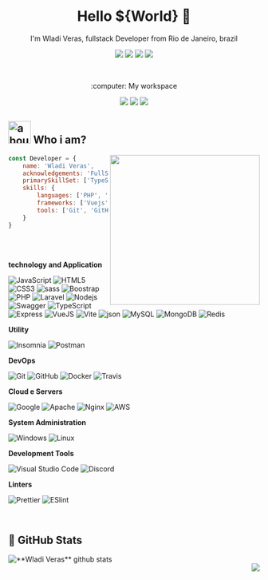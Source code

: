 <h1 align="center">Hello ${World} 👋</h1>

<p align="center">
I'm Wladi Veras, fullstack Developer from Rio de Janeiro, brazil
</p>

<p align="center">
  <a href="mailto:wladinart@gmail.com" alt="Gmail">
  <img src="https://img.shields.io/badge/-Gmail-FF0000?style=flat-square&labelColor=FF0000&logo=gmail&logoColor=white&link=wladinart@gmail.com" /></a>

  <a href="https://linkedin.com/in/wladiveras" alt="Linkedin">
  <img src="https://img.shields.io/badge/-Linkedin-0e76a8?style=flat-square&logo=Linkedin&logoColor=white&link=linkedin.com/in/wladiveras" /></a>

  <a href="https://api.whatsapp.com/send?phone=5521969098986&text=Ol%C3%A1%2C%20Wladi%2C%20preciso%20dos%20seus%20servi%C3%A7os." alt="WhatsApp">
  <img src="https://img.shields.io/badge/-WhatsApp-25d366?style=flat-square&labelColor=25d366&logo=whatsapp&logoColor=white&link=https://api.whatsapp.com/send?phone=5521969098986&text=Ol%C3%A1%2C%20Wladi%2C%20preciso%20dos%20seus%20servi%C3%A7os."/></a>

  <a href="https://www.instagram.com/wladi_veras" alt="Instagram">
  <img src="https://img.shields.io/badge/-Instagram-DF0174?style=flat-square&labelColor=DF0174&logo=instagram&logoColor=white&link=https://www.instagram.com/wladi_veras"/></a>
</p>  

<br>

<p align="center">
:computer: My workspace
</p>

<p align="center">
  <img src="http://img.shields.io/static/v1?label=&message=Debian&color=red&style=for-the-badge&logo=debian"/>
  <img src="http://img.shields.io/static/v1?label=i7&message=8700k&color=blue&style=for-the-badge&logo=intel"/>
  <img src="http://img.shields.io/static/v1?label=ddr4&message=24GB&color=blue&style=for-the-badge&logo=ddr4"/>
</p>

## <img width="45" alt="about" src="https://raw.github.com/elizarov/elizarov/master/about.png"> Who i am?

<img align="right" width="300" src="https://i2.wp.com/allhtaccess.info/wp-content/uploads/2018/03/programming.gif?fit=1281%2C716&ssl=1" />

```javascript
const Developer = {
    name: 'Wladi Veras',
    acknowledgements: 'FullStack Developer',
    primarySkillSet: ['TypeScript', 'Vuejs', 'Node.js', 'Laravel', 'MySQL'],
    skills: {
        languages: ['PHP', 'JavaScript', 'TypeScript', 'Node.js', 'HTML', 'CSS'],
        frameworks: ['Vuejs', 'Laravel', 'express'],
        tools: ['Git', 'GitHub', 'Yarn', 'NPM', 'MongoDB Compass', 'DBeaver', 'Mysql Workbench'],
    }
}
```

<br>
<br>

**technology and Application**

  ![JavaScript](https://img.shields.io/badge/JavaScript-F7DF1E?style=for-the-badge&logo=javascript&logoColor=black)
  ![HTML5](https://img.shields.io/badge/HTML5-E34F26?style=for-the-badge&logo=html5&logoColor=white)
  ![CSS3](https://img.shields.io/badge/CSS3-1572B6?style=for-the-badge&logo=css3&logoColor=white)
  ![sass](https://img.shields.io/badge/Sass-CC6699?style=for-the-badge&logo=sass&logoColor=white)
  ![Boostrap](https://img.shields.io/badge/Bootstrap-563D7C?style=for-the-badge&logo=bootstrap&logoColor=white)
  ![PHP](https://img.shields.io/badge/PHP-777BB4?style=for-the-badge&logo=php&logoColor=white)
  ![Laravel](https://img.shields.io/badge/Laravel-FF2D20?style=for-the-badge&logo=laravel&logoColor=white)
  ![Nodejs](https://img.shields.io/badge/Node.js-43853D?style=for-the-badge&logo=node.js&logoColor=white)
  ![Swagger](https://img.shields.io/badge/Swagger-85EA2D?style=for-the-badge&logo=Swagger&logoColor=white)
  ![TypeScript](https://img.shields.io/badge/TypeScript-007ACC?style=for-the-badge&logo=typescript&logoColor=white)
  ![Express](https://img.shields.io/badge/Express.js-404D59?style=for-the-badge)
  ![VueJS](https://img.shields.io/badge/Vue.js-35495E?style=for-the-badge&logo=vue.js&logoColor=4FC08D)
  ![Vite](https://img.shields.io/badge/Vite-B73BFE?style=for-the-badge&logo=vite&logoColor=FFD62E)
  ![json](https://img.shields.io/badge/json-5E5C5C?style=for-the-badge&logo=json&logoColor=white)
  ![MySQL](https://img.shields.io/badge/MySQL-00000F?style=for-the-badge&logo=mysql&logoColor=white)
  ![MongoDB](https://img.shields.io/badge/MongoDB-4EA94B?style=for-the-badge&logo=mongodb&logoColor=white)
  ![Redis](https://img.shields.io/badge/Redis-D9281A?style=for-the-badge&logo=redis&logoColor=white)

**Utility**

  ![Insomnia](https://img.shields.io/badge/Insomnia-5849be?style=for-the-badge&logo=Insomnia&logoColor=white)
  ![Postman](https://img.shields.io/badge/Postman-FF6C37?style=for-the-badge&logo=Postman&logoColor=white)

**DevOps**
  
  ![Git](https://img.shields.io/badge/Git-E34F26?style=for-the-badge&logo=git&logoColor=white)
  ![GitHub](https://img.shields.io/badge/GitHub-100000?style=for-the-badge&logo=github&logoColor=white)
  ![Docker](https://img.shields.io/badge/Docker-2496ED?style=for-the-badge&logo=docker&logoColor=white)
  ![Travis](https://img.shields.io/badge/Travis-E4D766?style=for-the-badge&logo=travis&logoColor=white)

**Cloud e Servers**

  ![Google](https://img.shields.io/badge/Google_Cloud-4285F4?style=for-the-badge&logo=google-cloud&logoColor=white)
  ![Apache](https://img.shields.io/badge/Apache-CA2136?style=for-the-badge&logo=apache&logoColor=white)
  ![Nginx](https://img.shields.io/badge/Nginx-009639?style=for-the-badge&logo=nginx&logoColor=white)
  ![AWS](https://img.shields.io/badge/Amazon_AWS-232F3E?style=for-the-badge&logo=amazon-aws&logoColor=white)

**System Administration**

  ![Windows](https://img.shields.io/badge/Windows-017AD7?style=for-the-badge&logo=windows&logoColor=white)
  ![Linux](https://img.shields.io/badge/Linux-E34F26?style=for-the-badge&logo=linux&logoColor=black)

**Development Tools**

  ![Visual Studio Code](https://img.shields.io/badge/Visual_Studio_Code-0078D4?style=for-the-badge&logo=visual%20studio%20code&logoColor=white)
  ![Discord](https://img.shields.io/badge/Discord-7289DA?style=for-the-badge&logo=discord&logoColor=white)

**Linters**

  ![Prettier](https://img.shields.io/badge/prettier-1A2C34?style=for-the-badge&logo=prettier&logoColor=F7BA3E)
  ![ESlint](https://img.shields.io/badge/eslint-3A33D1?style=for-the-badge&logo=eslint&logoColor=white)

<br/>

##  🚀 **GitHub Stats**

<a href="https://github.com/wladiveras">
 <img align="left" src="https://github-readme-stats.vercel.app/api?username=wladiveras&show_icons=true&theme=dracula&line_height=27" alt="**Wladi Veras** github stats"/>
</a>

<br>

<a href="https://github.com/wladiveras">
  <img align="right" src="https://github-readme-stats.vercel.app/api/top-langs/?username=wladiveras&theme=dracula&layout=compact&hide_langs_below=1" />
</a>

<br>
